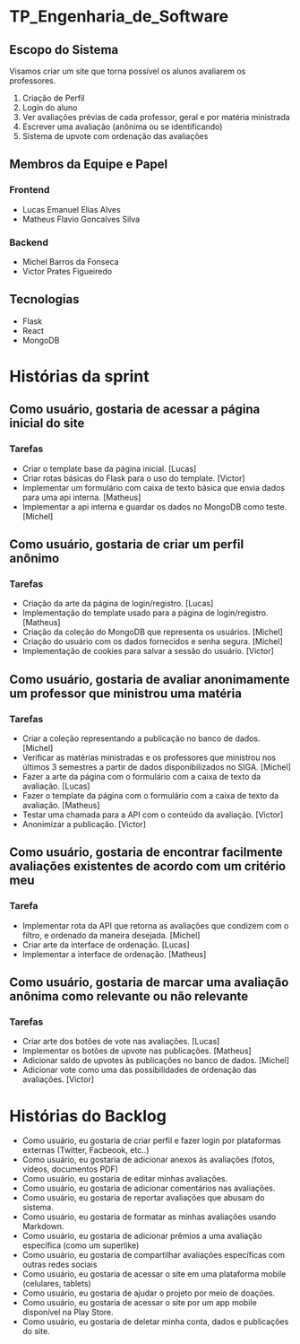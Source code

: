 # TP_Engenharia_de_Software
## Escopo do Sistema

Visamos criar um site que torna possível os alunos avaliarem os professores.
1. Criação de Perfil
2. Login do aluno
3. Ver avaliações prévias de cada professor, geral e por matéria ministrada
4. Escrever uma avaliação (anônima ou se identificando)
5. Sistema de upvote com ordenação das avaliações

## Membros da Equipe e Papel
### Frontend
- Lucas Emanuel Elias Alves
- Matheus Flavio Goncalves Silva

### Backend
- Michel Barros da Fonseca
- Victor Prates Figueiredo

## Tecnologias
- Flask
- React
- MongoDB

# Histórias da sprint  

## Como usuário, gostaria de acessar a página inicial do site
### Tarefas
- Criar o template base da página inicial. [Lucas]
- Criar rotas básicas do Flask para o uso do template. [Victor]
- Implementar um formulário com caixa de texto básica que envia dados para uma api interna. [Matheus]
- Implementar a api interna e guardar os dados no MongoDB como teste. [Michel]
  
## Como usuário, gostaria de criar um perfil anônimo
### Tarefas
- Criação da arte da página de login/registro. [Lucas]
- Implementação do template usado para a página de login/registro. [Matheus]
- Criação da coleção do MongoDB que representa os usuários. [Michel]
- Criação do usuário com os dados fornecidos e senha segura. [Michel]
- Implementação de cookies para salvar a sessão do usuário. [Victor]
  
## Como usuário, gostaria de avaliar anonimamente um professor que ministrou uma matéria
### Tarefas 
- Criar a coleção representando a publicação no banco de dados. [Michel]
- Verificar as matérias ministradas e os professores que ministrou nos últimos 3 semestres a partir de dados disponibilizados no SIGA. [Michel]
- Fazer a arte da página com o formulário com a caixa de texto da avaliação. [Lucas]
- Fazer o template da página com o formulário com a caixa de texto da avaliação. [Matheus]
- Testar uma chamada para a API com o conteúdo da avaliação. [Victor]
- Anonimizar a publicação. [Victor]
  
## Como usuário, gostaria de encontrar facilmente avaliações existentes de acordo com um critério meu
### Tarefa 
- Implementar rota da API que retorna as avaliações que condizem com o filtro, e ordenado da maneira desejada. [Michel]
- Criar arte da interface de ordenação. [Lucas]
- Implementar a interface de ordenação. [Matheus]
  
## Como usuário, gostaria de marcar uma avaliação anônima como relevante ou não relevante
### Tarefas 
- Criar arte dos botões de vote nas avaliações. [Lucas]
- Implementar os botões de upvote nas publicações. [Matheus]
- Adicionar saldo de upvotes às publicações no banco de dados. [Michel]
- Adicionar vote como uma das possibilidades de ordenação das avaliações. [Victor]
  
  
  
# Histórias do Backlog  
- Como usuário, eu gostaria de criar perfil e fazer login por plataformas externas (Twitter, Facbeook, etc..)  
- Como usuário, eu gostaria de adicionar anexos às avaliações (fotos, vídeos, documentos PDF)  
- Como usuário, eu gostaria de editar minhas avaliações.  
- Como usuário, eu gostaria de adicionar comentários nas avaliações.  
- Como usuário, eu gostaria de reportar avaliações que abusam do sistema.  
- Como usuário, eu gostaria de formatar as minhas avaliações usando Markdown.
- Como usuário, eu gostaria de adicionar prêmios a uma avaliação específica (como um superlike)  
- Como usuário, eu gostaria de compartilhar avaliações específicas com outras redes sociais  
- Como usuário, eu gostaria de acessar o site em uma plataforma mobile (celulares, tablets)
- Como usuário, eu gostaria de ajudar o projeto por meio de doações.
- Como usuário, eu gostaria de acessar o site por um app mobile disponível na Play Store.
- Como usuário, eu gostaria de deletar minha conta, dados e publicações do site.
